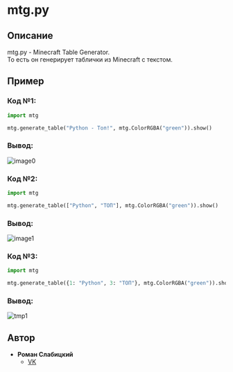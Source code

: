 # mtg.py
## Описание
mtg.py - Minecraft Table Generator.<br>То есть он генерирует таблички из Minecraft c текстом.
## Пример
### Код **№1**:
```python
import mtg

mtg.generate_table("Python - Топ!", mtg.ColorRGBA("green")).show()
```
### Вывод:
![image0](https://user-images.githubusercontent.com/60302782/167923777-10238f17-092b-4b18-a554-dbdc158a678b.png)
### Код **№2**:
```python
import mtg

mtg.generate_table(["Python", "ТОП"], mtg.ColorRGBA("green")).show()
```
### Вывод:
![image1](https://user-images.githubusercontent.com/60302782/167924854-bb32a8f8-822e-4a71-a8cd-b1e7c0225395.png)
### Код **№3**:
```python
import mtg

mtg.generate_table({1: "Python", 3: "ТОП"}, mtg.ColorRGBA("green")).show()
```
### Вывод:
![tmp1](https://user-images.githubusercontent.com/60302782/167925145-af7a1c9f-928d-4f8e-9b46-8a35cfd72203.png)
## Автор
- **Роман Слабицкий**
  - [VK](https://vk.com/romanin2)
